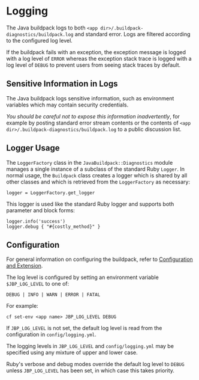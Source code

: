 # Logging

The Java buildpack logs to both
`<app dir>/.buildpack-diagnostics/buildpack.log` and standard error.
Logs are filtered according to the configured log level.

If the buildpack fails with an exception, the exception message is logged with a
log level of `ERROR` whereas the exception stack trace is logged with a log
level of `DEBUG` to prevent users from seeing stack traces by default.

## Sensitive Information in Logs

The Java buildpack logs sensitive information, such as environment variables which may contain security
credentials.

_You should be careful not to expose this information
inadvertently_, for example by posting standard error stream contents or the contents of
`<app dir>/.buildpack-diagnostics/buildpack.log` to a public discussion list.  

## Logger Usage
The `LoggerFactory` class in the `JavaBuildpack::Diagnostics` module
manages a single instance of a subclass of the standard Ruby `Logger`.
In normal usage, the `Buildpack` class creates a logger which is shared
by all other classes and which is retrieved from the `LoggerFactory` as necessary:

    logger = LoggerFactory.get_logger

This logger is used like the standard Ruby logger and supports
both parameter and block forms:

    logger.info('success')
    logger.debug { "#{costly_method}" }

## Configuration
For general information on configuring the buildpack, refer to [Configuration and Extension][].

The log level is configured by setting an environment variable
`$JBP_LOG_LEVEL` to one of:

    DEBUG | INFO | WARN | ERROR | FATAL

For example:

    cf set-env <app name> JBP_LOG_LEVEL DEBUG

If `JBP_LOG_LEVEL` is not set, the default log level is read from the configuration in
`config/logging.yml`.

The logging levels in `JBP_LOG_LEVEL` and `config/logging.yml` may be
specified using any mixture of upper and lower case.

Ruby's verbose and debug modes override the default log level to `DEBUG` unless
`JBP_LOG_LEVEL` has been set, in which case this takes priority.

[Configuration and Extension]: ../README.md#Configuration-and-Extension